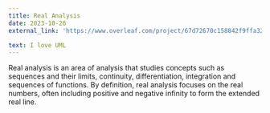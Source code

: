 ```yaml
---
title: Real Analysis
date: 2023-10-26
external_link: 'https://www.overleaf.com/project/67d72670c158842f9ffa32e4'

text: I love UML
---
```

Real analysis is an area of analysis that studies concepts such as sequences and their limits, continuity, differentiation, integration and sequences of functions. By definition, real analysis focuses on the real numbers, often including positive and negative infinity to form the extended real line.

